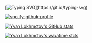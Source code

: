 <!---
yvanlok/yvanlok is a ✨ special ✨ repository because its `README.md` (this file) appears on your GitHub profile.
You can click the Preview link to take a look at your changes.
--->

[![Typing SVG](https://readme-typing-svg.demolab.com?font=Fira+Code&pause=1000&width=435&lines=Hello%2C+welcome+to+my+profile.+;I+am+currently+learning+C%2B%2B+and+expanding+my+knowledge+of+Python.)](https://git.io/typing-svg)

[![spotify-github-profile](https://spotify-github-profile.vercel.app/api/view?uid=rmob7dna3okotzylzd0a71kzq&cover_image=true&theme=compact&show_offline=false&background_color=121212&interchange=false)](https://spotify-github-profile.vercel.app/api/view?uid=rmob7dna3okotzylzd0a71kzq&redirect=true)

[![Yvan Lokhmotov's GitHub stats](https://github-readme-stats.vercel.app/api?username=yvanlok&count_private=true&theme=transparent)](https://github.com/anuraghazra/github-readme-stats)

[![Yvan Lokhmotov's wakatime stats](https://github-readme-stats.vercel.app/api/wakatime?username=yvanlok&layout=compact&theme=transparent)](https://github.com/anuraghazra/github-readme-stats)
